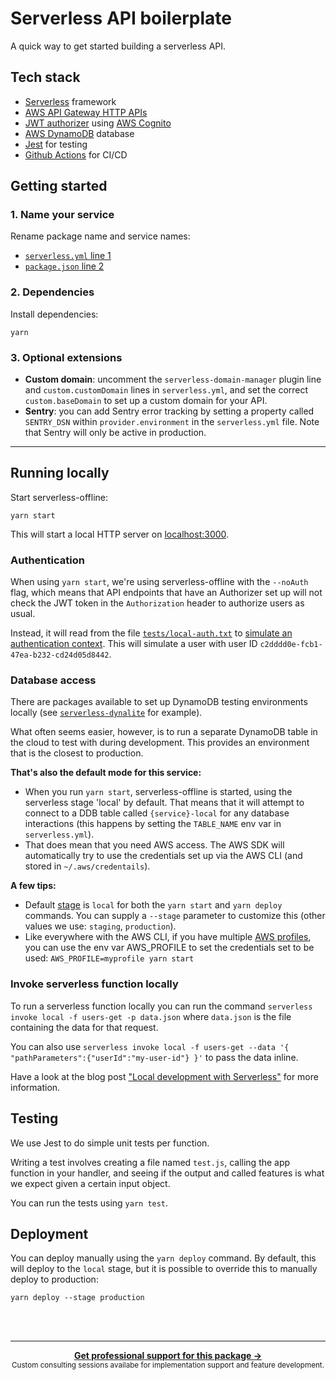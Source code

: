 # Serverless API boilerplate

A quick way to get started building a serverless API.

## Tech stack

- [Serverless](https://www.serverless.com/framework/docs/providers/aws/guide/intro/) framework
- [AWS API Gateway HTTP APIs](https://docs.aws.amazon.com/apigateway/latest/developerguide/http-api.html)
- [JWT authorizer](https://docs.aws.amazon.com/apigateway/latest/developerguide/http-api-jwt-authorizer.html)
  using [AWS Cognito](https://aws.amazon.com/cognito/)
- [AWS DynamoDB](https://www.youtube.com/watch?v=6yqfmXiZTlM) database
- [Jest](https://jestjs.io) for testing
- [Github Actions](https://github.com/actions) for CI/CD

## Getting started

### 1. Name your service

Rename package name and service names:

- [`serverless.yml` line 1](serverless.yml)
- [`package.json` line 2](package.json)

### 2. Dependencies

Install dependencies:

```shell
yarn
```

### 3. Optional extensions

- **Custom domain**: uncomment the `serverless-domain-manager` plugin line and `custom.customDomain` lines
  in `serverless.yml`, and set the correct `custom.baseDomain` to set up a custom domain for your API.
- **Sentry**: you can add Sentry error tracking by setting a property called `SENTRY_DSN` within `provider.environment`
  in the `serverless.yml` file. Note that Sentry will only be active in production.

---

## Running locally

Start serverless-offline:

```shell
yarn start
```

This will start a local HTTP server on [localhost:3000](http://localhost:3000/).

### Authentication

When using `yarn start`, we're using serverless-offline with the `--noAuth` flag, which means that API endpoints that
have an Authorizer set up will not check the JWT token in the `Authorization` header to authorize users as usual.

Instead, it will read from the file [`tests/local-auth.txt`](tests/local-auth.txt) to
[simulate an authentication context](https://github.com/dherault/serverless-offline#remote-authorizers). This will
simulate a user with user ID `c2dddd0e-fcb1-47ea-b232-cd24d05d8442`.

### Database access

There are packages available to set up DynamoDB testing environments locally
(see [`serverless-dynalite`](https://github.com/nearst/serverless-dynalite)
for example).

What often seems easier, however, is to run a separate DynamoDB table in the cloud to test with during development. This
provides an environment that is the closest to production.

**That's also the default mode for this service:**

- When you run `yarn start`, serverless-offline is started, using the serverless stage 'local' by default. That means
  that it will attempt to connect to a DDB table called `{service}-local` for any database interactions
  (this happens by setting the `TABLE_NAME` env var in `serverless.yml`).
- That does mean that you need AWS access. The AWS SDK will automatically try to use the credentials set up via the AWS
  CLI (and stored in `~/.aws/credentails`).

**A few tips:**

- Default [stage](https://serverless-stack.com/chapters/stages-in-serverless-framework.html)
  is `local` for both the `yarn start` and `yarn deploy` commands. You can supply a `--stage`
  parameter to customize this (other values we use: `staging`, `production`).
- Like everywhere with the AWS CLI, if you have
  multiple [AWS profiles](https://docs.aws.amazon.com/cli/latest/userguide/cli-configure-profiles.html), you can use the
  env var AWS_PROFILE to set the credentials set to be used:
  `AWS_PROFILE=myprofile yarn start`

### Invoke serverless function locally

To run a serverless function locally you can run the command `serverless invoke local -f users-get -p data.json`
where `data.json` is the file containing the data for that request.

You can also use `serverless invoke local -f users-get --data '{ "pathParameters":{"userId":"my-user-id"} }'` to pass
the data inline.

Have a look at the blog
post ["Local development with Serverless"](https://tschoffelen.medium.com/local-development-with-serverless-46a219876a67#6bd7)
for more information.

## Testing

We use Jest to do simple unit tests per function.

Writing a test involves creating a file named `test.js`, calling the app function in your handler, and seeing if the
output and called features is what we expect given a certain input object.

You can run the tests using `yarn test`.

## Deployment

You can deploy manually using the `yarn deploy` command. By default, this will deploy to the `local` stage, but it is
possible to override this to manually deploy to production:

```shell
yarn deploy --stage production
```


<!-- End of readme template -->

<br /><br />

---

<div align="center">
	<b>
		<a href="https://schof.co/consulting/?utm_source=flexible-agency/serverless-starter">Get professional support for this package →</a>
	</b>
	<br>
	<sub>
		Custom consulting sessions availabe for implementation support and feature development.
	</sub>
</div>
